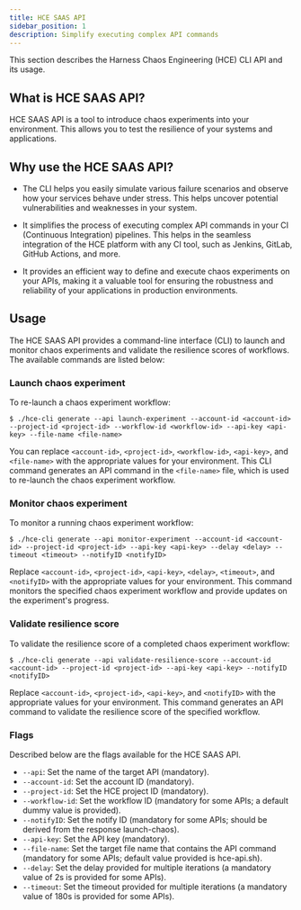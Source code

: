```yaml
---
title: HCE SAAS API
sidebar_position: 1
description: Simplify executing complex API commands
---
```

This section describes the Harness Chaos Engineering (HCE) CLI API and its usage.


## What is HCE SAAS API?
HCE SAAS API is a tool to introduce chaos experiments into your environment. This allows you to test the resilience of your systems and applications. 


## Why use the HCE SAAS API?
* The CLI helps you easily simulate various failure scenarios and observe how your services behave under stress. This helps uncover potential vulnerabilities and weaknesses in your system.


* It simplifies the process of executing complex API commands in your CI (Continuous Integration) pipelines. This helps in the seamless integration of the HCE platform with any CI tool, such as Jenkins, GitLab, GitHub Actions, and more. 


* It provides an efficient way to define and execute chaos experiments on your APIs, making it a valuable tool for ensuring the robustness and reliability of your applications in production environments.

## Usage
The HCE SAAS API provides a command-line interface (CLI) to launch and monitor chaos experiments and validate the resilience scores of workflows. The available commands are listed below:


### Launch chaos experiment
To re-launch a chaos experiment workflow:

```
$ ./hce-cli generate --api launch-experiment --account-id <account-id> --project-id <project-id> --workflow-id <workflow-id> --api-key <api-key> --file-name <file-name>
```


You can replace `<account-id>`, `<project-id>`, `<workflow-id>`, `<api-key>`, and `<file-name>` with the appropriate values for your environment. This CLI command generates an API command in the `<file-name>` file, which is used to re-launch the chaos experiment workflow.

### Monitor chaos experiment
To monitor a running chaos experiment workflow:

```
$ ./hce-cli generate --api monitor-experiment --account-id <account-id> --project-id <project-id> --api-key <api-key> --delay <delay> --timeout <timeout> --notifyID <notifyID>
```

Replace `<account-id>`, `<project-id>`, `<api-key>`, `<delay>`, `<timeout>`, and `<notifyID>` with the appropriate values for your environment. This command monitors the specified chaos experiment workflow and provide updates on the experiment's progress.


### Validate resilience score
To validate the resilience score of a completed chaos experiment workflow:

```
$ ./hce-cli generate --api validate-resilience-score --account-id <account-id> --project-id <project-id> --api-key <api-key> --notifyID <notifyID>
```

Replace `<account-id>`, `<project-id>`, `<api-key>`, and `<notifyID>` with the appropriate values for your environment. This command generates an API command to validate the resilience score of the specified workflow.


### Flags
Described below are the flags available for the HCE SAAS API.

* `--api`: Set the name of the target API (mandatory).
* `--account-id`: Set the account ID (mandatory).
* `--project-id`: Set the HCE project ID (mandatory).
* `--workflow-id`: Set the workflow ID (mandatory for some APIs; a default dummy value is provided).
* `--notifyID`: Set the notify ID (mandatory for some APIs; should be derived from the response launch-chaos).
* `--api-key`: Set the API key (mandatory).
* `--file-name`: Set the target file name that contains the API command (mandatory for some APIs; default value provided is hce-api.sh).
* `--delay`: Set the delay provided for multiple iterations (a mandatory value of 2s is provided for some APIs).
* `--timeout`: Set the timeout provided for multiple iterations (a mandatory value of 180s is provided for some APIs).